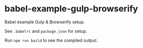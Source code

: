 # babel-example-gulp-browserify

Babel example Gulp & Browserify setup.

See `.babelrc` and `package.json` for setup.

Run `npm run build` to see the compiled output.
